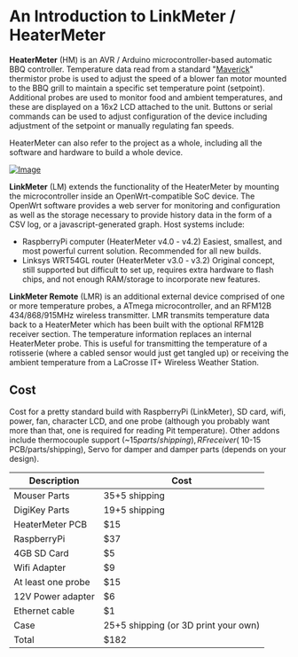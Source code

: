 # An Introduction to LinkMeter / HeaterMeter
**HeaterMeter** (HM) is an AVR / Arduino microcontroller-based automatic BBQ controller.  Temperature data read from a standard "[Maverick](http://www.maverickhousewares.com/)" thermistor probe is used to adjust the speed of a blower fan motor mounted to the BBQ grill to maintain a specific set temperature point (setpoint).  Additional probes are used to monitor food and ambient temperatures, and these are displayed on a 16x2 LCD attached to the unit.  Buttons or serial commands can be used to adjust configuration of the device including adjustment of the setpoint or manually regulating fan speeds.

HeaterMeter can also refer to the project as a whole, including all the software and hardware to build a whole device.

[![Image](https://lh6.googleusercontent.com/-zNWDU0QO2_k/UWlyI-Jh_hI/AAAAAAAABJE/dRAlgRWU_-4/s640/IMG_1534.JPG)](https://picasaweb.google.com/lh/photo/17mo9yJedPl_wEQmEzimmNMTjNZETYmyPJy0liipFm0?feat=embedwebsite)

**LinkMeter** (LM) extends the functionality of the HeaterMeter by mounting the microcontroller inside an OpenWrt-compatible SoC device.  The OpenWrt software provides a web server for monitoring and configuration as well as the storage necessary to provide history data in the form of a CSV log, or a javascript-generated graph. Host systems include:
*  RaspberryPi computer (HeaterMeter v4.0 - v4.2) Easiest, smallest, and most powerful current solution. Recommended for all new builds.
*  Linksys WRT54GL router (HeaterMeter v3.0 - v3.2) Original concept, still supported but difficult to set up, requires extra hardware to flash chips, and not enough RAM/storage to incorporate new features.

**LinkMeter Remote** (LMR) is an additional external device comprised of one or more temperature probes, a ATmega microcontroller, and an RFM12B 434/868/915MHz wireless transmitter. LMR transmits temperature data back to a HeaterMeter which has been built with the optional RFM12B receiver section. The temperature information replaces an internal HeaterMeter probe. This is useful for transmitting the temperature of a rotisserie (where  a cabled sensor would just get tangled up) or receiving the ambient temperature from a LaCrosse IT+ Wireless Weather Station.

## Cost

Cost for a pretty standard build with RaspberryPi (LinkMeter), SD card, wifi, power, fan, character LCD, and one probe (although you probably want more than that, one is required for reading Pit temperature). Other addons include thermocouple support (~$15 parts/shipping), RF receiver (~$10-15 PCB/parts/shipping), Servo for damper and damper parts (depends on your design).

|Description|Cost|
|-----------|----|
|Mouser Parts|$35+$5 shipping|
|DigiKey Parts|$19+$5 shipping|
|HeaterMeter PCB|$15|
|RaspberryPi|$37|
|4GB SD Card|$5|
|Wifi Adapter|$9|
|At least one probe|$15|
|12V Power adapter|$6|
|Ethernet cable|$1|
|Case|$25+$5 shipping (or 3D print your own)|
|Total|$182|